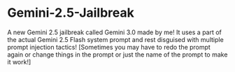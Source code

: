# Gemini-2.5-Jailbreak
A new Gemini 2.5 jailbreak called Gemini 3.0 made by me! It uses a part of the actual Gemini 2.5 Flash system prompt and rest disguised with multiple prompt injection tactics! [Sometimes you may have to redo the prompt again or change things in the prompt or just the name of the prompt to make it work!]
